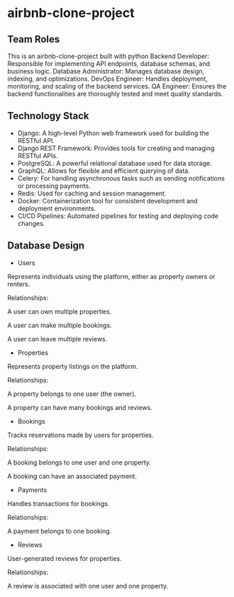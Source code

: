# airbnb-clone-project


## Team Roles
This is an airbnb-clone-project built with python
Backend Developer: Responsible for implementing API endpoints, database schemas, and business logic.
Database Administrator: Manages database design, indexing, and optimizations.
DevOps Engineer: Handles deployment, monitoring, and scaling of the backend services.
QA Engineer: Ensures the backend functionalities are thoroughly tested and meet quality standards.

## Technology Stack

- Django: A high-level Python web framework used for building the RESTful API.
- Django REST Framework: Provides tools for creating and managing RESTful APIs.
- PostgreSQL: A powerful relational database used for data storage.
- GraphQL: Allows for flexible and efficient querying of data.
- Celery: For handling asynchronous tasks such as sending notifications or processing payments.
- Redis: Used for caching and session management.
- Docker: Containerization tool for consistent development and deployment environments.
- CI/CD Pipelines: Automated pipelines for testing and deploying code changes.

## Database Design
- Users

Represents individuals using the platform, either as property owners or renters.


Relationships:

A user can own multiple properties.

A user can make multiple bookings.

A user can leave multiple reviews.

- Properties

Represents property listings on the platform.


Relationships:

   A property belongs to one user (the owner).

   A property can have many bookings and reviews.

- Bookings

Tracks reservations made by users for properties.

Relationships:

  A booking belongs to one user and one property.

  A booking can have an associated payment.

- Payments

Handles transactions for bookings.

Relationships:

  A payment belongs to one booking.

- Reviews

User-generated reviews for properties.


Relationships:

  A review is associated with one user and one property.

